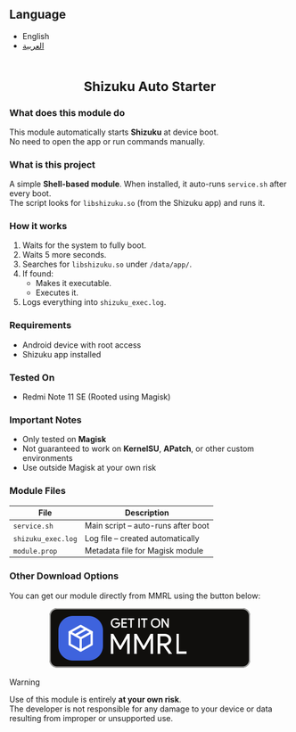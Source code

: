 ## Language

- English  
- [العربية](README_AR.md)


<h1 align="center"><sub>Shizuku Auto Starter</sub></h1>

### What does this module do

This module automatically starts **Shizuku** at device boot.  
No need to open the app or run commands manually.

### What is this project

A simple **Shell-based module**. When installed, it auto-runs `service.sh` after every boot.  
The script looks for `libshizuku.so` (from the Shizuku app) and runs it.

### How it works

1. Waits for the system to fully boot.
2. Waits 5 more seconds.
3. Searches for `libshizuku.so` under `/data/app/`.
4. If found:
   - Makes it executable.
   - Executes it.
5. Logs everything into `shizuku_exec.log`.

### Requirements

- Android device with root access
- Shizuku app installed

### Tested On

- Redmi Note 11 SE (Rooted using Magisk)

### Important Notes

- Only tested on **Magisk**
- Not guaranteed to work on **KernelSU**, **APatch**, or other custom environments
- Use outside Magisk at your own risk

### Module Files

| File                 | Description                      |
|----------------------|----------------------------------|
| `service.sh`         | Main script – auto-runs after boot |
| `shizuku_exec.log`   | Log file – created automatically  |
| `module.prop`        | Metadata file for Magisk module   |

### Other Download Options

You can get our module directly from MMRL using the button below:

<p align="center">
  <a href="https://mmrl.dev/repository/ssmithSSR/Shizuku-Auto-Starter">
    <img src="./badge.svg" alt="Get it on MMRL">
  </a>
</p>

> [!WARNING]
> Use of this module is entirely **at your own risk**.  
> The developer is not responsible for any damage to your device or data resulting from improper or unsupported use.
